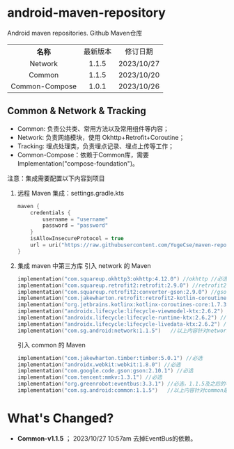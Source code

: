 # android-maven-repository
Android maven repositories. Github Maven仓库

<table style="text-align:center">
   <tr><th>名称</th><td>最新版本</td><td>修订日期</td></tr>
   <tr><td>Network</td><td>1.1.5</td><td>2023/10/27</td></tr>
   <tr><td>Common</td><td>1.1.5</td><td>2023/10/20</td></tr>
   <tr><td>Common-Compose</td><td>1.0.1</td><td>2023/10/26</td></tr>
</table>

## Common & Network & Tracking

- Common: 负责公共类、常用方法以及常用组件等内容；
- Network: 负责网络模块，使用 Okhttp+Retrofit+Coroutine；
- Tracking: 埋点处理类，负责埋点记录、埋点上传等工作；
- Common-Compose：依赖于Common库，需要Implementation("compose-foundation")。

注意：集成需要配置以下内容到项目

1. 远程 Maven 集成：settings.gradle.kts
   ```kts
   maven {
       credentials {
           username = "username"
           password = "password"
       }
       isAllowInsecureProtocol = true
       url = uri("https://raw.githubusercontent.com/YugeCse/maven-repos/master/repo")
   }
   ```
2. 集成 maven 中第三方库
   引入 network 的 Maven
   ```kts
   implementation("com.squareup.okhttp3:okhttp:4.12.0") //okhttp //必选
   implementation("com.squareup.retrofit2:retrofit:2.9.0") //retrofit2 //必选
   implementation("com.squareup.retrofit2:converter-gson:2.9.0") //gson //必选
   implementation("com.jakewharton.retrofit:retrofit2-kotlin-coroutines-adapter:0.9.2") //必选
   implementation("org.jetbrains.kotlinx:kotlinx-coroutines-core:1.7.3") //必选
   implementation("androidx.lifecycle:lifecycle-viewmodel-ktx:2.6.2") //必选
   implementation("androidx.lifecycle:lifecycle-runtime-ktx:2.6.2") //必选
   implementation("androidx.lifecycle:lifecycle-livedata-ktx:2.6.2") //必选
   implementation("com.sg.android:network:1.1.5")   //以上内容针对network是必选项，引入network的必须引入以上内容
   ```
   引入 common 的 Maven
   ```kts
   implementation("com.jakewharton.timber:timber:5.0.1") //必选
   implementation("androidx.webkit:webkit:1.8.0") //必选
   implementation("com.google.code.gson:gson:2.10.1") //必选
   implementation("com.tencent:mmkv:1.3.1") //必选
   implementation("org.greenrobot:eventbus:3.3.1") //必选，1.1.5及之后的不再是必选
   implementation("com.sg.android:common:1.1.5")   //以上内容针对common是必选项，引入network的必须引入以上内容
   ```

# What's Changed?

+ **Common-v1.1.5** ； 2023/10/27 10:57am
  去掉EventBus的依赖。
